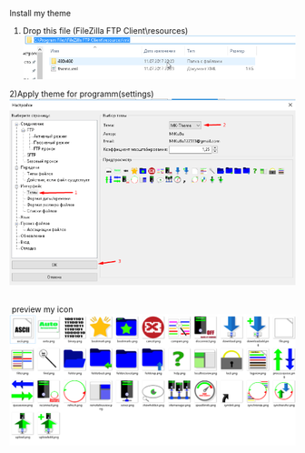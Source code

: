 Install my theme

1) Drop this file (FileZilla FTP Client\resources)
![Alt text](1.png?raw=true "Title")

2)Apply theme for programm(settings)
![Alt text](2.png?raw=true "Title")
  
  
  
  
 preview my icon
![Alt text](3.png?raw=true "Title")
